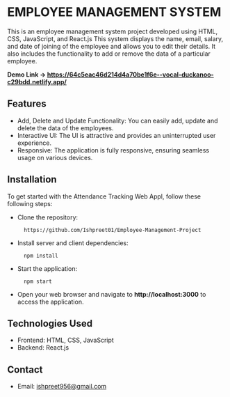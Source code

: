 # EMPLOYEE  MANAGEMENT SYSTEM

This is an employee management system project developed using HTML, CSS, JavaScript, and React.js This system displays the name, email, salary, and date of joining of the employee and allows you to edit their details. It also includes the functionality to add or remove the data of a particular employee.

**Demo Link -> https://64c5eac46d214d4a70be1f6e--vocal-duckanoo-c29bdd.netlify.app/**

## Features
* Add, Delete and Update Functionality: You can easily add, update and delete the data of the employees.
* Interactive UI: The UI is attractive and provides an uninterrupted user experience.
* Responsive: The application is fully responsive, ensuring seamless usage on various devices.

## Installation
To get started with the Attendance Tracking Web Appl, follow these following steps:
* Clone the repository:
  ```
    https://github.com/Ishpreet01/Employee-Management-Project
  ```
* Install server and client dependencies:
  ```
    npm install
  ```
* Start the application:
  ```
    npm start
  ```
* Open your web browser and navigate to **http://localhost:3000** to access the application.

## Technologies Used
* Frontend: HTML, CSS, JavaScript
* Backend: React.js

## Contact

* Email: ishpreet956@gmail.com


